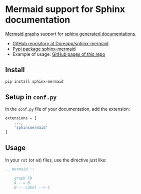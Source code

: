 # Mermaid support for Sphinx documentation

[Mermaid graphs](https://mermaid-js.github.io/mermaid/#/) support for [sphinx generated documentations](https://www.sphinx-doc.org/en/master/).

- [GitHub repository at Doreapp/sphinx-mermaid](https://github.com/Doreapp/sphinx-mermaid/)
- [Pypi package sphinx-mermaid](https://pypi.org/project/sphinx-mermaid/)
- Example of usage: [GitHub pages of this repo](https://doreapp.github.io/sphinx-mermaid/)

## Install

```bash
pip install sphinx-mermaid
```

## Setup in `conf.py`

In the `conf.py` file of your documentation, add the extension:

```python
extensions = [
    ...,
    'sphinxmermaid'
]
```

## Usage

In your `rst` (or `md`) files, use the directive just like:

```rst
.. mermaid ::

    graph TD
    A --> B
    B -- Label --> C
```
